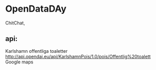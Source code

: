 OpenDataDAy
===========

ChitChat,

api:
------
Karlshamn offentliga toaletter http://api.opendai.eu/api/KarlshamnPois/1.0/pois/Offentlig%20toalett
<br>
Google maps

